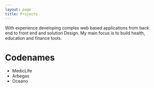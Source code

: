 ```yaml
---
layout: page
title: Projects
---
```

<p class="message">With experience developing complex web based applications from back end to front end and solution Design. 
My main focus is to build health, education and finance tools.
</p>

Codenames
====
* MedicLife
* Arbegas
* Oceano